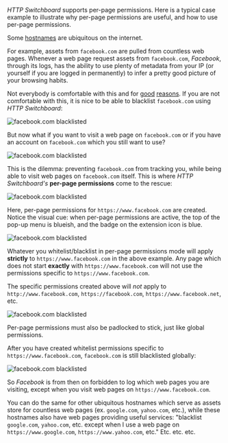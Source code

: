 *HTTP Switchboard* supports per-page permissions. Here is a typical case example to illustrate why per-page permissions are useful, and how to use per-page permissions.

Some [hostnames](https://en.wikipedia.org/wiki/Hostname) are ubiquitous on the internet.

For example, assets from `facebook.com` are pulled from countless web pages. Whenever a web page request assets from `facebook.com`, *Facebook*, through its logs, has the ability to use plenty of metadata from your IP (or yourself if you are logged in permanently) to infer a pretty good picture of your browsing habits.

Not everybody is comfortable with this and for [good](https://www.eff.org/deeplinks/2013/04/disconcerting-details-how-facebook-teams-data-brokers-show-you-targeted-ads) [reasons](http://www.freerepublic.com/focus/f-news/3028819/posts). If you are not comfortable with this, it is nice to be able to blacklist `facebook.com` using *HTTP Switchboard*:

![`facebook.com` blacklisted](https://raw.github.com/gorhill/httpswitchboard/master/doc/img/per-permission-facebook-1.png)

But now what if you want to visit a web page on `facebook.com` or if you have an account on `facebook.com` which you still want to use?

![`facebook.com` blacklisted](https://raw.github.com/gorhill/httpswitchboard/master/doc/img/per-permission-facebook-2.png)

This is the dilemma: preventing `facebook.com` from tracking you, while being able to visit web pages on `facebook.com` itself. This is where *HTTP Switchboard's* **per-page permissions** come to the rescue:

![`facebook.com` blacklisted](https://raw.github.com/gorhill/httpswitchboard/master/doc/img/per-permission-facebook-3.png)

Here, per-page permissions for `https://www.facebook.com` are created. Notice the visual cue: when per-page permissions are active, the top of the pop-up menu is blueish, and the badge on the extension icon is blue.

![`facebook.com` blacklisted](https://raw.github.com/gorhill/httpswitchboard/master/doc/img/per-permission-facebook-4.png)

Whatever you whitelist/blacklist in per-page permissions mode will apply **strictly** to `https://www.facebook.com` in the above example. Any page which does not start **exactly** with `https://www.facebook.com` will not use the permissions specific to `https://www.facebook.com`.

The specific permissions created above will *not* apply to `http://www.facebook.com`, `https://facebook.com`, `https://www.facebook.net`, etc.

![`facebook.com` blacklisted](https://raw.github.com/gorhill/httpswitchboard/master/doc/img/per-permission-facebook-5.png)

Per-page permissions must also be padlocked to stick, just like global permissions.

After you have created whitelist permissions specific to `https://www.facebook.com`, `facebook.com` is still blacklisted globally:

![`facebook.com` blacklisted](https://raw.github.com/gorhill/httpswitchboard/master/doc/img/per-permission-facebook-1.png)

So *Facebook* is from then on forbidden to log which web pages you are visiting, except when you visit web pages on `https://www.facebook.com`.

You can do the same for other ubiquitous hostnames which serve as assets store for countless web pages (ex. `google.com`, `yahoo.com`, etc.), while these hostnames also have web pages providing useful services: "blacklist `google.com`, `yahoo.com`, etc. except when I use a web page on `https://www.google.com`, `https://www.yahoo.com`, etc." Etc. etc. etc.